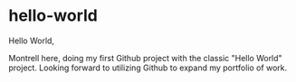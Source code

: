 # hello-world


Hello World, 

  Montrell here, doing my first Github project with the classic "Hello World" project. Looking forward to utilizing Github 
  to expand my portfolio of work. 
